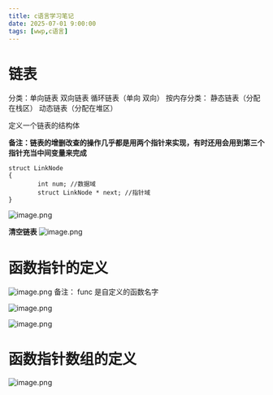 ```yaml
---
title: c语言学习笔记
date: 2025-07-01 9:00:00
tags: [wwp,c语言]
---
```



# 链表
分类：单向链表 双向链表 循环链表（单向 双向）
按内存分类： 静态链表（分配在栈区）   动态链表（分配在堆区） 

定义一个链表的结构体

**备注：链表的增删改查的操作几乎都是用两个指针来实现，有时还用会用到第三个指针充当中间变量来完成**
~~~
struct LinkNode 
{
		int num; //数据域
        struct LinkNode * next; //指针域
}
~~~
![image.png](https://raw.gitcode.com/user-images/assets/5027920/def16d0a-765b-4fef-b2ed-a3c85d27eed6/image.png 'image.png')

**清空链表**
![image.png](https://raw.gitcode.com/user-images/assets/5027920/06ea1861-da91-4013-8009-a2e23a08a5cb/image.png 'image.png')

# 函数指针的定义
![image.png](https://raw.gitcode.com/user-images/assets/5027920/20fc133f-f60e-4e7d-bd95-bfb20255874e/image.png 'image.png')
备注： func 是自定义的函数名字

![image.png](https://raw.gitcode.com/user-images/assets/5027920/41d82ad5-364a-4b43-a503-ffc1f1db6c89/image.png 'image.png')

![image.png](https://raw.gitcode.com/user-images/assets/5027920/77392c1e-c863-408f-bfc9-2f9f0020bcc1/image.png 'image.png')

# 函数指针数组的定义
![image.png](https://raw.gitcode.com/user-images/assets/5027920/22d0250f-9f15-417f-83d3-88b762a12e48/image.png 'image.png')